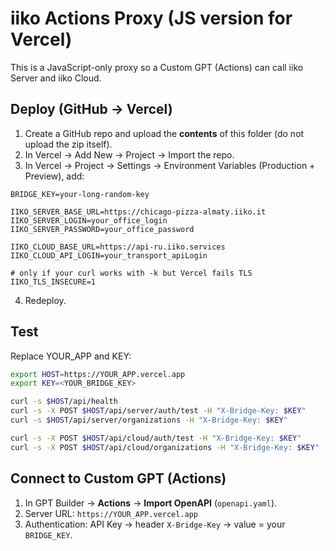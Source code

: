 # iiko Actions Proxy (JS version for Vercel)

This is a JavaScript-only proxy so a Custom GPT (Actions) can call iiko Server and iiko Cloud.

## Deploy (GitHub → Vercel)
1) Create a GitHub repo and upload the **contents** of this folder (do not upload the zip itself).
2) In Vercel → Add New → Project → Import the repo.
3) In Vercel → Project → Settings → Environment Variables (Production + Preview), add:
```
BRIDGE_KEY=your-long-random-key

IIKO_SERVER_BASE_URL=https://chicago-pizza-almaty.iiko.it
IIKO_SERVER_LOGIN=your_office_login
IIKO_SERVER_PASSWORD=your_office_password

IIKO_CLOUD_BASE_URL=https://api-ru.iiko.services
IIKO_CLOUD_API_LOGIN=your_transport_apiLogin

# only if your curl works with -k but Vercel fails TLS
IIKO_TLS_INSECURE=1
```
4) Redeploy.

## Test
Replace YOUR_APP and KEY:
```bash
export HOST=https://YOUR_APP.vercel.app
export KEY=<YOUR_BRIDGE_KEY>

curl -s $HOST/api/health
curl -s -X POST $HOST/api/server/auth/test -H "X-Bridge-Key: $KEY"
curl -s $HOST/api/server/organizations -H "X-Bridge-Key: $KEY"

curl -s -X POST $HOST/api/cloud/auth/test -H "X-Bridge-Key: $KEY"
curl -s -X POST $HOST/api/cloud/organizations -H "X-Bridge-Key: $KEY" -H "Content-Type: application/json" -d '{"organizationIds":null,"returnExternalData":false}'
```

## Connect to Custom GPT (Actions)
1) In GPT Builder → **Actions** → **Import OpenAPI** (`openapi.yaml`).
2) Server URL: `https://YOUR_APP.vercel.app`
3) Authentication: API Key → header `X-Bridge-Key` → value = your `BRIDGE_KEY`.
